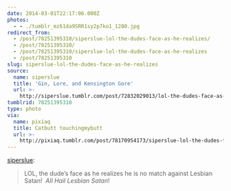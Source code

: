 ```yaml
---
date: 2014-03-01T22:17:06.000Z
photos:
  - - ./tumblr_mz61da9SRR1sy2p7ko1_1280.jpg
redirect_from:
  - /post/78251395310/siperslue-lol-the-dudes-face-as-he-realizes/
  - /post/78251395310/
  - /post/78251395310/siperslue-lol-the-dudes-face-as-he-realizes
  - /post/78251395310
slug: siperslue-lol-the-dudes-face-as-he-realizes
source:
  name: siperslue
  title: 'Gin, Lore, and Kensington Gore'
  url: >-
    http://siperslue.tumblr.com/post/72832029013/lol-the-dudes-face-as-he-realizes-he-is-no-match
tumblrid: 78251395310
type: photo
via:
  name: pixiaq
  title: Catbutt touchingmybutt
  url: >-
    http://pixiaq.tumblr.com/post/78170954173/siperslue-lol-the-dudes-face-as-he-realizes
---
```

<p><a class="tumblr_blog" href="http://siperslue.tumblr.com/post/72832029013/lol-the-dudes-face-as-he-realizes-he-is-no-match">siperslue</a>:</p>
<blockquote>
<p>LOL, the dude’s face as he realizes he is no match against Lesbian Satan!  <em>All Hail Lesbian Satan</em>!</p>
</blockquote>
